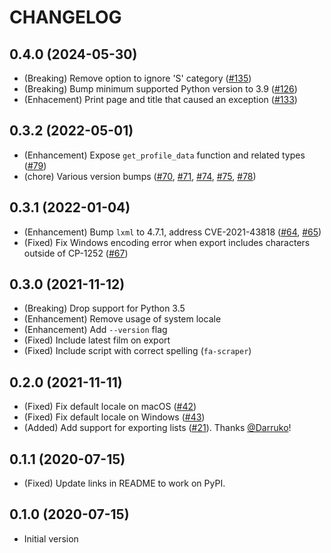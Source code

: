 # CHANGELOG

## 0.4.0 (2024-05-30)

- (Breaking) Remove option to ignore 'S' category ([#135][])
- (Breaking) Bump minimum supported Python version to 3.9 ([#126][])
- (Enhacement) Print page and title that caused an exception ([#133][])

## 0.3.2 (2022-05-01)

- (Enhancement) Expose `get_profile_data` function and related types ([#79][])
- (chore) Various version bumps ([#70][], [#71][], [#74][], [#75][], [#78][])

## 0.3.1 (2022-01-04)

- (Enhancement) Bump `lxml` to 4.7.1, address CVE-2021-43818 ([#64][], [#65][])
- (Fixed) Fix Windows encoding error when export includes characters outside of CP-1252 ([#67][])

## 0.3.0 (2021-11-12)

- (Breaking) Drop support for Python 3.5
- (Enhancement) Remove usage of system locale
- (Enhancement) Add `--version` flag
- (Fixed) Include latest film on export
- (Fixed) Include script with correct spelling (`fa-scraper`)

## 0.2.0 (2021-11-11)

- (Fixed) Fix default locale on macOS ([#42][])
- (Fixed) Fix default locale on Windows ([#43][])
- (Added) Add support for exporting lists ([#21][]). Thanks [@Darruko][]!

## 0.1.1 (2020-07-15)

- (Fixed) Update links in README to work on PyPI.

## 0.1.0 (2020-07-15)

- Initial version

<!--- The following link definition list is generated by PimpMyChangelog --->
[#21]: https://github.com/mx-psi/fa-scraper/issues/21
[#42]: https://github.com/mx-psi/fa-scraper/issues/42
[#43]: https://github.com/mx-psi/fa-scraper/issues/43
[#64]: https://github.com/mx-psi/fa-scraper/issues/64
[#65]: https://github.com/mx-psi/fa-scraper/issues/65
[#67]: https://github.com/mx-psi/fa-scraper/issues/67
[#70]: https://github.com/mx-psi/fa-scraper/issues/70
[#71]: https://github.com/mx-psi/fa-scraper/issues/71
[#74]: https://github.com/mx-psi/fa-scraper/issues/74
[#75]: https://github.com/mx-psi/fa-scraper/issues/75
[#78]: https://github.com/mx-psi/fa-scraper/issues/78
[#79]: https://github.com/mx-psi/fa-scraper/issues/79
[#126]: https://github.com/mx-psi/fa-scraper/issues/126
[#133]: https://github.com/mx-psi/fa-scraper/issues/133
[#135]: https://github.com/mx-psi/fa-scraper/issues/135
[@Darruko]: https://github.com/Darruko
[@darruko]: https://github.com/darruko
